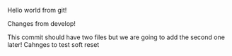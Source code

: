 Hello world from git!


Changes from develop!

This commit should have two files but we are going to add the second one later!
Cahnges to test soft reset
